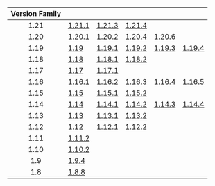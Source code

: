 | Version Family | | | | | |
|:---:|---|---|---|---|---|
| 1.21 | [1.21.1](https://github.com/BaldGang/spigot-build/releases/download/20250107/spigot-1.21.1.jar) | [1.21.3](https://github.com/BaldGang/spigot-build/releases/download/20250107/spigot-1.21.3.jar) | [1.21.4](https://github.com/BaldGang/spigot-build/releases/download/20250107/spigot-1.21.4.jar) | | |
| 1.20 | [1.20.1](https://github.com/BaldGang/spigot-build/releases/download/20250107/spigot-1.20.1.jar) | [1.20.2](https://github.com/BaldGang/spigot-build/releases/download/20250107/spigot-1.20.2.jar) | [1.20.4](https://github.com/BaldGang/spigot-build/releases/download/20250107/spigot-1.20.4.jar) | [1.20.6](https://github.com/BaldGang/spigot-build/releases/download/20250107/spigot-1.20.6.jar) | |
| 1.19 | [1.19](https://github.com/BaldGang/spigot-build/releases/download/20250107/spigot-1.19.jar) | [1.19.1](https://github.com/BaldGang/spigot-build/releases/download/20250107/spigot-1.19.1.jar) | [1.19.2](https://github.com/BaldGang/spigot-build/releases/download/20250107/spigot-1.19.2.jar) | [1.19.3](https://github.com/BaldGang/spigot-build/releases/download/20250107/spigot-1.19.3.jar) | [1.19.4](https://github.com/BaldGang/spigot-build/releases/download/20250107/spigot-1.19.4.jar) |
| 1.18 | [1.18](https://github.com/BaldGang/spigot-build/releases/download/20250107/spigot-1.18.jar) | [1.18.1](https://github.com/BaldGang/spigot-build/releases/download/20250107/spigot-1.18.1.jar) | [1.18.2](https://github.com/BaldGang/spigot-build/releases/download/20250107/spigot-1.18.2.jar) | | |
| 1.17 | [1.17](https://github.com/BaldGang/spigot-build/releases/download/20250107/spigot-1.17.jar) | [1.17.1](https://github.com/BaldGang/spigot-build/releases/download/20250107/spigot-1.17.1.jar) | | | |
| 1.16 | [1.16.1](https://github.com/BaldGang/spigot-build/releases/download/20250107/spigot-1.16.1.jar) | [1.16.2](https://github.com/BaldGang/spigot-build/releases/download/20250107/spigot-1.16.2.jar) | [1.16.3](https://github.com/BaldGang/spigot-build/releases/download/20250107/spigot-1.16.3.jar) | [1.16.4](https://github.com/BaldGang/spigot-build/releases/download/20250107/spigot-1.16.4.jar) | [1.16.5](https://github.com/BaldGang/spigot-build/releases/download/20250107/spigot-1.16.5.jar) |
| 1.15 | [1.15](https://github.com/BaldGang/spigot-build/releases/download/20250107/spigot-1.15.jar) | [1.15.1](https://github.com/BaldGang/spigot-build/releases/download/20250107/spigot-1.15.1.jar) | [1.15.2](https://github.com/BaldGang/spigot-build/releases/download/20250107/spigot-1.15.2.jar) | | |
| 1.14 | [1.14](https://github.com/BaldGang/spigot-build/releases/download/20250107/spigot-1.14.jar) | [1.14.1](https://github.com/BaldGang/spigot-build/releases/download/20250107/spigot-1.14.1.jar) | [1.14.2](https://github.com/BaldGang/spigot-build/releases/download/20250107/spigot-1.14.2.jar) | [1.14.3](https://github.com/BaldGang/spigot-build/releases/download/20250107/spigot-1.14.3.jar) | [1.14.4](https://github.com/BaldGang/spigot-build/releases/download/20250107/spigot-1.14.4.jar) |
| 1.13 | [1.13](https://github.com/BaldGang/spigot-build/releases/download/20250107/spigot-1.13.jar) | [1.13.1](https://github.com/BaldGang/spigot-build/releases/download/20250107/spigot-1.13.1.jar) | [1.13.2](https://github.com/BaldGang/spigot-build/releases/download/20250107/spigot-1.13.2.jar) | | |
| 1.12 | [1.12](https://github.com/BaldGang/spigot-build/releases/download/20250107/spigot-1.12.jar) | [1.12.1](https://github.com/BaldGang/spigot-build/releases/download/20250107/spigot-1.12.1.jar) | [1.12.2](https://github.com/BaldGang/spigot-build/releases/download/20250107/spigot-1.12.2.jar) | | |
| 1.11 | [1.11.2](https://github.com/BaldGang/spigot-build/releases/download/20250107/spigot-1.11.2.jar) | | | | |
| 1.10 | [1.10.2](https://github.com/BaldGang/spigot-build/releases/download/20250107/spigot-1.10.2.jar) | | | | |
| 1.9 | [1.9.4](https://github.com/BaldGang/spigot-build/releases/download/20250107/spigot-1.9.4.jar) | | | | |
| 1.8 | [1.8.8](https://github.com/BaldGang/spigot-build/releases/download/20250107/spigot-1.8.8.jar) | | | | |
